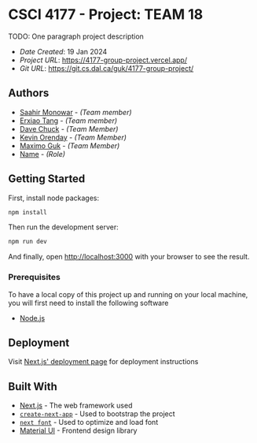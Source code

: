 <!--- The following README.md sample file was adapted from https://gist.github.com/PurpleBooth/109311bb0361f32d87a2#file-readme-template-md by Gabriella Mosquera for academic use ---> 


# CSCI 4177 - Project: TEAM 18

TODO: One paragraph project description

* *Date Created*: 19 Jan 2024
* *Project URL*: <https://4177-group-project.vercel.app/>
* *Git URL*: <https://git.cs.dal.ca/guk/4177-group-project/>



## Authors

* [Saahir Monowar](Saahir.Monowar@dal.ca) - *(Team member)*
* [Erxiao Tang](Erxiao.Tang@dal.ca) - *(Team member)*
* [Dave Chuck](dchuck@dal.ca) - *(Team Member)*
* [Kevin Orenday](kevin.orenday@dal.ca) - *(Team Member)*
* [Maximo Guk](maximo@dal.ca) - *(Team Member)*
* [Name](email@dal.ca) - *(Role)*



## Getting Started

First, install node packages:

```bash
npm install
```

Then run the development server:

```bash
npm run dev
```

And finally, open [http://localhost:3000](http://localhost:3000) with your browser to see the result.

### Prerequisites

To have a local copy of this project up and running on your local machine, you will first need to install the following software

* [Node.js](https://nodejs.org/en)



## Deployment

Visit [Next.js' deployment page](https://nextjs.org/docs/pages/building-your-application/deploying) for deployment instructions



## Built With

* [Next.js](https://nextjs.org/) - The web framework used
* [`create-next-app`](https://github.com/vercel/next.js/tree/canary/packages/create-next-app) - Used to bootstrap the project
* [`next font`](https://nextjs.org/docs/basic-features/font-optimization) - Used to optimize and load font
* [Material UI](https://mui.com/) - Frontend design library


<!-- Uncomment this section (parts of it or the entire thing) if we need to cite anything

## Sources Used

If in completing your lab / assignment / project you used any interpretation of someone else's code, then provide a list of where the code was implemented, how it was implemented, why it was implemented, and how it was modified. See the sections below for more details.


### File Name

*Lines ## - ##*

```
Copy and paste your code on lines mentioned 

```

The code above was created by adapting the code in [NAME](link) as shown below: 

```
Copy and paste the snippet of code you are referencing

```

- \<!---How---\> The code in [NAME](link) was implemented by...
- \<!---Why---\> [NAME](link)'s Code was used because...
- \<!---How---\> [NAME](link)'s Code was modified by...

*Repeat as needed*


### File Name

*Lines ## - ##*

```
Copy and paste your code on lines mentioned 

```

The code above was created by adapting the code in [NAME](link) as shown below: 

```
Copy and paste the snippet of code you are referencing

```

- \<!---How---\> The code in [NAME](link) was implemented by...
- \<!---Why---\> [NAME](link)'s Code was used because...
- \<!---How---\> [NAME](link)'s Code was modified by...

*Repeat as needed*



## Artificial Intelligence Tools Used
If in completing your lab / assignment / project you used any Artificial Intelligence Tools or Plugins, then provide a list of the tools or plugins used, the prompt used, the code generated by the AI, where the code was implemented, how it was implemented, why it was implemented, and how it was modified. See the sections below for more details.

* [Name of Tool](http://www.dropwizard.io/1.0.2/docs/) - The AI Tool used
* [Name of Tool](http://www.dropwizard.io/1.0.2/docs/) - The AI Plugin used
* [Name of Tool](http://www.dropwizard.io/1.0.2/docs/) - The AI Tool used


### Prompt Used on *NAME OF AI TOOL*

```
Copy and paste the prompt used 

```

The code prompt above was used [NAME](link) to generate the code shown below: 

```
Copy and paste the entirety of the code generated by the AI Tool listed above.

```

#### File Name
*Lines ## - ##*

```
Copy and paste your code on the lines mentioned

```

- \<!---How---\> The code in [NAME](link) was implemented by...
- \<!---Why---\> [NAME](link)'s Code was used because...
- \<!---How---\> [NAME](link)'s Code was modified by...


### Prompt Used on *NAME OF AI TOOL*

```
Copy and paste the prompt used 

```

The code prompt above was used [NAME](link) to generate the code shown below: 

```
Copy and paste the entirety of the code generated by the AI Tool listed above.

```

#### File Name
*Lines ## - ##*

```
Copy and paste your code on the lines mentioned

```

- \<!---How---\> The code in [NAME](link) was implemented by...
- \<!---Why---\> [NAME](link)'s Code was used because...
- \<!---How---\> [NAME](link)'s Code was modified by...


*Repeat as needed*
-->